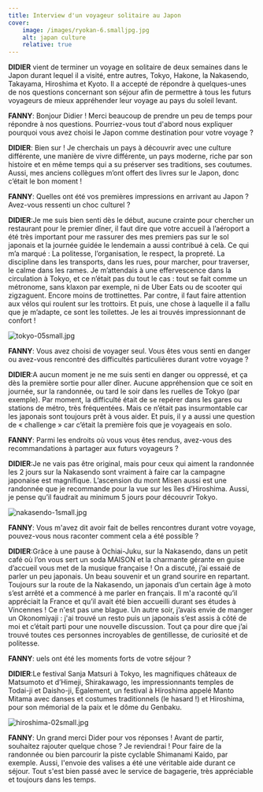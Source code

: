```yaml
---
title: Interview d'un voyageur solitaire au Japon
cover: 
    image: /images/ryokan-6.smalljpg.jpg
    alt: japan culture
    relative: true
---
```


**DIDIER** vient de terminer un voyage en solitaire de deux semaines dans le Japon durant lequel il a visité, entre autres, Tokyo, Hakone, la Nakasendo, Takayama, Hiroshima et Kyoto. Il a accepté de répondre à quelques-unes de nos questions concernant son séjour afin de permettre à tous les futurs voyageurs de mieux appréhender leur voyage au pays du soleil levant.
<!--more-->

**FANNY**: Bonjour Didier ! Merci beaucoup de prendre un peu de temps pour répondre à nos questions. Pourriez-vous tout d'abord nous expliquer pourquoi vous avez choisi le Japon comme destination pour votre voyage ?

**DIDIER**: Bien sur ! Je cherchais un pays à découvrir avec une culture différente, une manière de vivre différente, un pays moderne, riche par son histoire et en même temps qui a su préserver ses traditions, ses coutumes.
Aussi, mes anciens collègues m’ont offert des livres sur le Japon, donc c’était le bon moment !

**FANNY**: Quelles ont été vos premières impressions en arrivant au Japon ? Avez-vous ressenti un choc culturel ?

**DIDIER**:Je me suis bien senti dès le début, aucune crainte pour chercher un restaurant pour le premier dîner, il faut dire que votre accueil à l’aéroport a été très important pour me rassurer des mes premiers pas sur le sol japonais et la journée guidée le lendemain a aussi contribué à celà.
Ce qui m’a marqué : La politesse, l’organisation, le respect, la propreté. La discipline dans les transports, dans les rues, pour marcher, pour traverser, le calme dans les rames. Je m’attendais à une effervescence dans la circulation à Tokyo, et ce n’était pas du tout le cas : tout se fait comme un métronome, sans klaxon par exemple, ni de Uber Eats ou de scooter qui zigzaguent. Encore moins de trottinettes.
Par contre, il faut faire attention aux vélos qui roulent sur les trottoirs.
Et puis, une chose à laquelle il a fallu que je m’adapte, ce sont les toilettes. Je les ai trouvés impressionnant de confort !

![tokyo-05small.jpg](/images/tokyo-05small.jpg)

**FANNY**: Vous avez choisi de voyager seul. Vous êtes vous senti en danger ou avez-vous rencontré des difficultés particulières durant votre voyage ?

**DIDIER**:A aucun moment je ne me suis senti en danger ou oppressé, et ça dès la première sortie pour aller dîner. Aucune appréhension que ce soit en journée, sur la randonnée, ou tard le soir dans les ruelles de Tokyo (par exemple).
Par moment, la difficulté était de se repérer dans les gares ou stations de métro, très fréquentées. Mais ce n’était pas insurmontable car les japonais sont toujours prêt à vous aider.
Et puis, il y a aussi une question de « challenge » car c’était la première fois que je voyageais en solo.

**FANNY**: Parmi les endroits où vous vous êtes rendus, avez-vous des recommandations à partager aux futurs voyageurs ?

**DIDIER**:Je ne vais pas être original, mais pour ceux qui aiment la randonnée les 2 jours sur la Nakasendo sont vraiment à faire car la campagne japonaise est magnifique.
L’ascension du mont Misen aussi est une randonnée que je recommande pour la vue sur les îles d’Hiroshima.
Aussi, je pense qu’il faudrait au minimum 5 jours pour découvrir Tokyo.

![nakasendo-1small.jpg](/images/nakasendo-1small.jpg)

**FANNY**: Vous m'avez dit avoir fait de belles rencontres durant votre voyage, pouvez-vous nous raconter comment cela a été possible ?

**DIDIER**:Grâce à une pause à Ochiai-Juku, sur la Nakasendo, dans un petit café où l’on vous sert un soda MAISON et la charmante gérante en guise d’accueil vous met de la musique française ! On a discuté, j’ai essaié de parler un peu japonais. Un beau souvenir et un grand sourire en repartant.
Toujours sur la route de la Nakasendo, un japonais d’un certain âge à moto s’est arrêté et a commencé à me parler en français. Il m'a raconté qu’il appréciait la France et qu’il avait été bien accueilli durant ses études à Vincennes ! Ce n'est pas une blague.
Un autre soir, j’avais envie de manger un Okonomiyaji : j'ai trouvé un resto puis un japonais s’est assis à côté de moi et c’était parti pour une nouvelle discussion.
Tout ça pour dire que j’ai trouvé toutes ces personnes incroyables de gentillesse, de curiosité et de politesse.

**FANNY**: uels ont été les moments forts de votre séjour ?

**DIDIER**:Le festival Sanja Matsuri à Tokyo, les magnifiques châteaux de Matsumoto et d’Himeji, Shirakawago, les impressionnants temples de Todai-ji et Daisho-ji,
Egalement, un festival à Hiroshima appelé Manto Mitama avec danses et costumes traditionnels (le hasard !) et Hiroshima, pour son mémorial de la paix et le dôme du Genbaku.

![hiroshima-02small.jpg](/images/hiroshima-02small.jpg)

**FANNY**: Un grand merci Dider pour vos réponses ! Avant de partir, souhaitez rajouter quelque chose ?
Je reviendrai ! Pour faire de la randonnée ou bien parcourir la piste cyclable Shimanami Kaido, par exemple.
Aussi, l'envoie des valises a été une véritable aide durant ce séjour. Tout s'est bien passé avec le service de bagagerie, très appréciable et toujours dans les temps.
